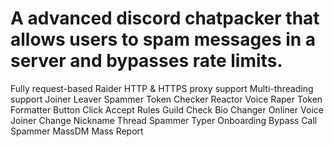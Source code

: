 # A advanced discord chatpacker that allows users to spam messages in a server and bypasses rate limits.
Fully request-based Raider
HTTP & HTTPS proxy support
Multi-threading support
Joiner
Leaver
Spammer
Token Checker
Reactor
Voice Raper
Token Formatter
Button Click
Accept Rules
Guild Check
Bio Changer
Onliner
Voice Joiner
Change Nickname
Thread Spammer
Typer
Onboarding Bypass
Call Spammer
MassDM
Mass Report

